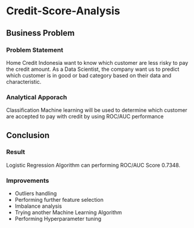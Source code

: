 # Credit-Score-Analysis
## Business Problem
### Problem Statement
Home Credit Indonesia want to know which customer are less risky to pay the credit amount. As a Data Scientist, the company want us to predict which customer is in good or bad category based on their data and characteristic.
### Analytical Apporach
Classification Machine learning will be used to determine which customer are accepted to pay with credit by using ROC/AUC performance
## Conclusion
### Result
Logistic Regression Algorithm can performing ROC/AUC Score 0.7348.
### Improvements
- Outliers handling
- Performing further feature selection
- Imbalance analysis
- Trying another Machine Learning Algorithm
- Performing Hyperparameter tuning
